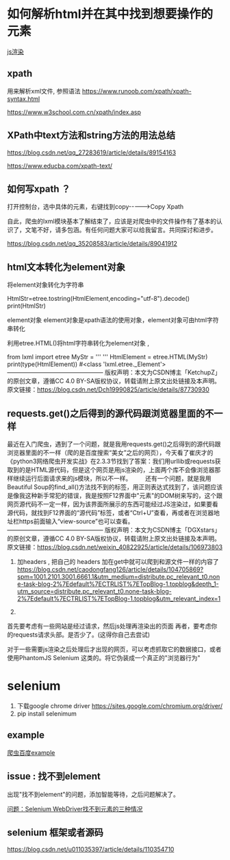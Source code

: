 
# 如何解析html并在其中找到想要操作的元素

[js渲染](https://juejin.cn/post/6844903815758479374)




## xpath 

用来解析xml文件, 参照语法 https://www.runoob.com/xpath/xpath-syntax.html


https://www.w3school.com.cn/xpath/index.asp

## XPath中text方法和string方法的用法总结
https://blog.csdn.net/qq_27283619/article/details/89154163

https://www.educba.com/xpath-text/



## 如何写xpath ？

打开控制台，选中具体的元素，右键找到copy----->Copy Xpath

自此，爬虫的lxml模块基本了解结束了，应该是对爬虫中的文件操作有了基本的认识了，文笔不好，请多包涵。有任何问题大家可以给我留言。共同探讨和进步。

https://blog.csdn.net/qq_35208583/article/details/89041912

## html文本转化为element对象

将element对象转化为字符串

HtmlStr=etree.tostring(HtmlElement,encoding="utf-8").decode()
print(HtmlStr)

element对象
element对象是xpath语法的使用对象，element对象可由html字符串转化

利用etree.HTML()将html字符串转化为element对象 ,

from lxml import etree
MyStr = '''<meta name="baidu-site-verification" content="cZdR4xxR7RxmM4zE" />
    <meta http-equiv="Pragma" content="no-cache">
    <meta http-equiv="Expires" content="Sun, 6 Mar 2005 01:00:00 GMT">
    '''
HtmlElement = etree.HTML(MyStr) 
print(type(HtmlElement))
#<class 'lxml.etree._Element'>
————————————————
版权声明：本文为CSDN博主「KetchupZ」的原创文章，遵循CC 4.0 BY-SA版权协议，转载请附上原文出处链接及本声明。
原文链接：https://blog.csdn.net/Dch19990825/article/details/87730930



## requests.get()之后得到的源代码跟浏览器里面的不一样

最近在入门爬虫，遇到了一个问题，就是我用requests.get()之后得到的源代码跟浏览器里面的不一样（爬的是百度搜索“美女”之后的网页），今天看了崔庆才的《python3网络爬虫开发实战》在2.3.3节找到了答案：我们用urllib或requests获取到的是HTML源代码，但是这个网页是用js渲染的，上面两个库不会像浏览器那样继续运行后面请求来的js模块，所以不一样。
  还有一个问题，就是我用Beautiful Soup的find_all()方法找不到的标签，用正则表达式找到了，该问题应该是像我这种新手常犯的错误，我是按照F12界面中"元素"的DOM树来写的，这个跟网页源代码不一定一样，因为该界面所展示的东西可能经过JS渲染过，如果要看源代码，就找到F12界面的“源代码”标签，或者“Ctrl+U”查看，再或者在浏览器地址栏https前面输入“view-source”也可以查看。
————————————————
版权声明：本文为CSDN博主「DGXstars」的原创文章，遵循CC 4.0 BY-SA版权协议，转载请附上原文出处链接及本声明。
原文链接：https://blog.csdn.net/weixin_40822925/article/details/106973803

1. 加headers , 把自己的 headers 加在get中就可以爬到和源文件一样的内容了
 https://blog.csdn.net/caodongfang126/article/details/104705869?spm=1001.2101.3001.6661.1&utm_medium=distribute.pc_relevant_t0.none-task-blog-2%7Edefault%7ECTRLIST%7ETopBlog-1.topblog&depth_1-utm_source=distribute.pc_relevant_t0.none-task-blog-2%7Edefault%7ECTRLIST%7ETopBlog-1.topblog&utm_relevant_index=1

3. 

 首先要考虑有一些网站是经过请求，然后js处理再渲染出的页面
再者，要考虑你的requests请求头部。是否少了。(这得你自己去尝试)

 


对于一些需要js渲染之后处理后才出现的网页，可以考虑抓取它的数据接口，或者使用PhantomJS Selenium 这类的。将它伪装成一个真正的"浏览器行为"


# selenium 

1. 下载google chrome driver https://sites.google.com/chromium.org/driver/
2. pip install selenimum 

## example 

[爬虫百度example](https://www.cnblogs.com/hkgov/p/13893061.html)



## issue : 找不到element 

出现"找不到element"的问题，添加智能等待，之后问题解决了。

[问题：Selenium WebDriver找不到元素的三种情况](https://blog.csdn.net/zbj18314469395/article/details/83415427)

## selenium 框架或者源码

https://blog.csdn.net/u011035397/article/details/110354710

